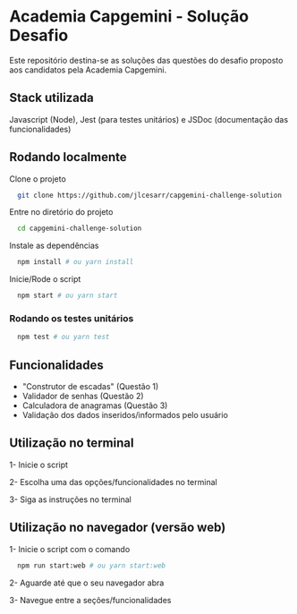 
# Academia Capgemini - Solução Desafio

Este repositório destina-se as soluções das questões do desafio proposto aos candidatos pela Academia Capgemini.

## Stack utilizada


Javascript (Node), Jest (para testes unitários) e JSDoc (documentação das funcionalidades)


## Rodando localmente

Clone o projeto

```bash
  git clone https://github.com/jlcesarr/capgemini-challenge-solution
```

Entre no diretório do projeto

```bash
  cd capgemini-challenge-solution
```

Instale as dependências

```bash
  npm install # ou yarn install
```

Inicie/Rode o script

```bash
  npm start # ou yarn start
```


### Rodando os testes unitários

```bash
  npm test # ou yarn test
```


## Funcionalidades

- "Construtor de escadas" (Questão 1)
- Validador de senhas (Questão 2)
- Calculadora de anagramas (Questão 3)
- Validação dos dados inseridos/informados pelo usuário

## Utilização no terminal
 1- Inicie o script

 2- Escolha uma das opções/funcionalidades no terminal

 3- Siga as instruções no terminal



## Utilização no navegador (versão web)
 1- Inicie o script com o comando 
  ```bash
    npm run start:web # ou yarn start:web
  ```
 2- Aguarde até que o seu navegador abra

 3- Navegue entre a seções/funcionalidades
